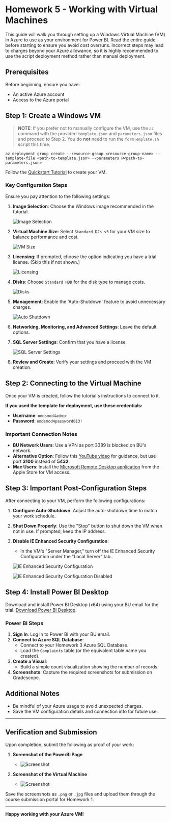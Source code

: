 # Homework 5 - Working with Virtual Machines

This guide will walk you through setting up a Windows Virtual Machine (VM) in Azure to use as your environment for Power BI. Read the entire guide before starting to ensure you avoid cost overruns. Incorrect steps may lead to charges beyond your Azure allowance, so it is highly recommended to use the script deployment method rather than manual deployment.

## Prerequisites

Before beginning, ensure you have:

- An active Azure account
- Access to the Azure portal

## Step 1: Create a Windows VM

> **NOTE**: If you prefer not to manually configure the VM, use the `az` command with the provided `template.json` and `parameters.json` files and proceed to Step 2. You do **not** need to run the `formTemplate.sh` script this time.

```azurecli-interactive
az deployment group create --resource-group <resource-group-name> --template-file <path-to-template.json> --parameters @<path-to-parameters.json>
```

Follow the [Quickstart Tutorial](https://learn.microsoft.com/en-us/azure/virtual-machines/windows/quick-create-portal) to create your VM.

### Key Configuration Steps
Ensure you pay attention to the following settings:

1. **Image Selection**: Choose the Windows image recommended in the tutorial.

    ![Image Selection](../../images/hw5/hw5-img1.png)

2. **Virtual Machine Size**: Select `Standard_D2s_v3` for your VM size to balance performance and cost.

    ![VM Size](../../images/hw5/hw5-img2.png)

3. **Licensing**: If prompted, choose the option indicating you have a trial license. (Skip this if not shown.)

    ![Licensing](../../images/hw5/hw5-img3.png)

4. **Disks**: Choose `Standard HDD` for the disk type to manage costs.

    ![Disks](../../images/hw5/hw5-img4.png)

5. **Management**: Enable the 'Auto-Shutdown' feature to avoid unnecessary charges.

    ![Auto Shutdown](../../images/hw5/hw5-img4-5.png)

6. **Networking, Monitoring, and Advanced Settings**: Leave the default options.

7. **SQL Server Settings**: Confirm that you have a license.

    ![SQL Server Settings](../../images/hw5/hw5-img5.png)

8. **Review and Create**: Verify your settings and proceed with the VM creation.

## Step 2: Connecting to the Virtual Machine

Once your VM is created, follow the tutorial's instructions to connect to it.

**If you used the template for deployment, use these credentials:**
- **Username**: `omdsmod4admin`
- **Password**: `omdsmod4password013!`

### Important Connection Notes

- **BU Network Users**: Use a VPN as port 3389 is blocked on BU's network.
- **Alternative Option**: Follow this [YouTube video](https://www.youtube.com/watch?v=5_24GbLbOK4) for guidance, but use port **3100** instead of **5432**.
- **Mac Users**: Install the [Microsoft Remote Desktop application](https://apps.apple.com/us/app/microsoft-remote-desktop/id1295203466?mt=12) from the Apple Store for VM access.

## Step 3: Important Post-Configuration Steps

After connecting to your VM, perform the following configurations:

1. **Configure Auto-Shutdown**: Adjust the auto-shutdown time to match your work schedule.
2. **Shut Down Properly**: Use the "Stop" button to shut down the VM when not in use. If prompted, keep the IP address.
3. **Disable IE Enhanced Security Configuration**:
   - In the VM's "Server Manager," turn off the IE Enhanced Security Configuration under the "Local Server" tab.

    ![IE Enhanced Security Configuration](../../images/hw5/hw5-img6.png)

    ![IE Enhanced Security Configuration Disabled](../../images/hw5/hw5-img7.png)

## Step 4: Install Power BI Desktop

Download and install Power BI Desktop (x64) using your BU email for the trial. [Download Power BI Desktop](https://powerbi.microsoft.com/en-us/desktop/).

### Power BI Steps

1. **Sign In**: Log in to Power BI with your BU email.
2. **Connect to Azure SQL Database**:
   - Connect to your Homework 3 Azure SQL Database.
   - Load the `Complaints` table (or the equivalent table name you created).
3. **Create a Visual**:
   - Build a simple count visualization showing the number of records.
4. **Screenshots**: Capture the required screenshots for submission on Gradescope.

## Additional Notes

- Be mindful of your Azure usage to avoid unexpected charges.
- Save the VM configuration details and connection info for future use.

---

## Verification and Submission

Upon completion, submit the following as proof of your work:

1. **Screenshot of the PowerBI Page** 
   - ![Screenshot](../../images/hw5/hw5-powerbi.png)

2. **Screenshot of the Virtual Machine** 
   - ![Screenshot](../../images/hw5/hw5-vm.png)

Save the screenshots as `.png` or `.jpg` files and upload them through the course submission portal for Homework 1.

---

**Happy working with your Azure VM!**
